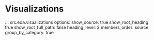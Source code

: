 # Visualizations

::: src.eda.visualizations
    options:
      show_source: true
      show_root_heading: true
      show_root_full_path: false
      heading_level: 2
      members_order: source
      group_by_category: true
